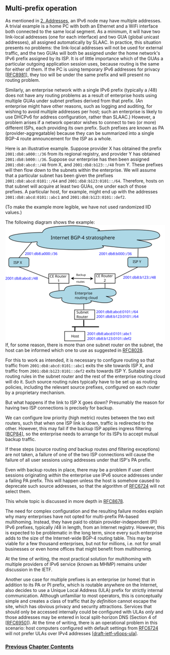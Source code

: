 ## Multi-prefix operation

As mentioned in [2. Addresses](../2.%20IPv6%20Basic%20Technology/Addresses.md), an IPv6 node may have multiple addresses. A trivial example is a home PC with both an Ethernet and a WiFi interface both connected to the same local segment. As a minimum, it will have two link-local addresses (one for each interface) and two GUA (global unicast addresses), all assigned automatically by SLAAC. In practice, this situation presents no problems: the link-local addresses will not be used for external traffic, and the two GUAs will both be assigned under the home network's IPv6 prefix assigned by its ISP. It is of little importance which of the GUAs a particular outgoing application session uses, because routing is the same for either of them. If the PC is using temporary IPv6 addresses for privacy \[[RFC8981](https://www.rfc-editor.org/info/rfc8981)], they too will be under the same prefix and will present no routing problem.

Similarly, an enterprise network with a single IPv6 prefix (typically a /48) does not have any routing problems as a result of enterprise hosts using multiple GUAs under subnet prefixes derived from that prefix. (An enterprise might have other reasons, such as logging and auditing, for wishing to avoid multiple addresses per host; such an enterprise is likely to use DHCPv6 for address configuration, rather than SLAAC.) However, a problem arises if a network operator wishes to connect to two (or more) different ISPs, each providing its own prefix. Such prefixes are known as PA (provider-aggregatable) because they can be summarized into a single BGP-4 route announcement for the ISP as a whole.

Here is an illustrative example. Suppose provider X has obtained the prefix ```2001:db8:a000::/36``` from its regional registry, and provider Y has obtained ```2001:db8:b000::/36```. Suppose our enterprise has then been assigned ```2001:db8:abcd::/48``` from X, and ```2001:db8:b123::/48``` from Y. These prefixes will then flow down to the subnets within the enterprise. We will assume that a particular subnet has been given the prefixes ```2001:db8:abcd:0101::/64``` and ```2001:db8:b123:0101::/64```. Therefore, hosts on that subnet will acquire at least two GUAs, one under each of those prefixes. A particular host, for example, might end up with the addresses ```2001:db8:abcd:0101::abc1``` and ```2001:db8:b123:0101::def2```.

(To make the example more legible, we have not used randomized IID values.)

The following diagram shows the example:
<img src="./multiPrefix.svg" alt="Routers and routing clouds as described above">
If, for some reason, there is more than one subnet router on the subnet, the host can be informed which one to use as suggested in [RFC8028](https://www.rfc-editor.org/info/rfc8028).

For this to work as intended, it is necessary to configure routing so that traffic from ```2001:db8:abcd:0101::abc1``` exits the site towards ISP X, and traffic from ```2001:db8:b123:0101::def2``` exits towards ISP Y. Suitable source routing rules in the subnet router and the rest of the enterprise routing cloud will do it. Such source routing rules typically have to be set up as routing policies, including the relevant source prefixes, configured on each router by a proprietary mechanism.

But what happens if the link to ISP X goes down? Presumably the reason for having two ISP connections is precisely for backup.

We can configure low priority (high metric) routes between the two exit routers, such that when one ISP link is down, traffic is redirected to the other. However, this may fail if the backup ISP applies ingress filtering \[[BCP84](https://www.rfc-editor.org/info/bcp84)], so the enterprise needs to arrange for its ISPs to accept mutual backup traffic.

If these steps (source routing *and* backup routes *and* filtering exceptions) are not taken, a failure of one of the two ISP connections will cause the failure of all user sessions using addresses under that ISP's PA prefix.

Even with backup routes in place, there may be a problem if user client sessions originating *within* the enterprise use IPv6 source addresses under a failing PA prefix. This will happen unless the host is somehow caused to deprecate such source addresses, so that the algorithm of [RFC6724](https://www.rfc-editor.org/info/rfc6724) will not select them.

This whole topic is discussed in more depth in [RFC8678](https://www.rfc-editor.org/info/rfc8678).

The need for complex configuration and the resulting failure modes explain why many enterprises have not opted for multi-prefix PA-based multihoming. Instead, they have paid to obtain provider-independent (PI) IPv6 prefixes, typically /48 in length, from an Internet registry. However, this is expected to be problematic in the long term, since every such enterprise adds to the size of the Internet-wide BGP-4 routing table. This may be viable for a few thousand enterprises, but not for millions, i.e. not for small businesses or even home offices that might benefit from multihoming.

At the time of writing, the most practical solution for multihoming with multiple providers of IPv6 service (known as MHMP) remains under discussion in the IETF.

Another use case for multiple prefixes is an enterprise (or home) that in addition to its PA or PI prefix, which is routable anywhere on the Internet, also decides to use a Unique Local Address (ULA) prefix for strictly internal communication. Although unfamiliar to most operators, this is conceptually simple and creates a class of traffic that *by definition* cannot escape the site, which has obvious privacy and security attractions. Services that should only be accessed internally could be configured with ULAs *only* and those addresses may be entered in local split-horizon DNS (Section 4 of \[[RFC6950](https://www.rfc-editor.org/info/rfc6950)]). At the time of writing, there is an operational problem in this scenario: host computers configured with default settings from [RFC6724](https://www.rfc-editor.org/info/rfc6724) will not prefer ULAs over IPv4 addresses \[[draft-ietf-v6ops-ula](https://datatracker.ietf.org/doc/draft-ietf-v6ops-ula/)].

<!-- Link lines generated automatically; do not delete -->
### [<ins>Previous</ins>](Security%20operation.md) [<ins>Chapter Contents</ins>](6.%20Management%20and%20Operations.md)
